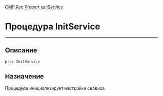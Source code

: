 ﻿---
Link: CMP.Rec.Properties.IService.@InitService
---

<!---  Навигация
[Имя проекта](#) :
-->
[CMP.Rec.Properties.IService](Default)

# Процедура InitService
---

## Описание

    proc InitService

<!--
## Аргументы{#Args}

### Аргумент1

Описание аргумента 1
-->

## Назначение

Процедура инициализирует настройки сервиса.

<!--
## Пример

    InitService...
-->


